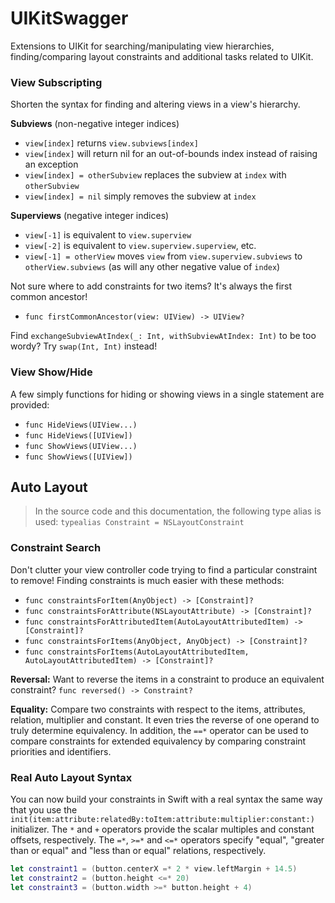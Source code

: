 UIKitSwagger
============

Extensions to UIKit for searching/manipulating view hierarchies, finding/comparing layout constraints and additional tasks related to UIKit.


### View Subscripting

Shorten the syntax for finding and altering views in a view's hierarchy.

**Subviews** (non-negative integer indices)
- `view[index]` returns `view.subviews[index]`
- `view[index]` will return nil for an out-of-bounds index instead of raising an exception
- `view[index] = otherSubview` replaces the subview at `index` with `otherSubview`
- `view[index] = nil` simply removes the subview at `index`

**Superviews** (negative integer indices)
- `view[-1]` is equivalent to `view.superview`
- `view[-2]` is equivalent to `view.superview.superview`, etc.
- `view[-1] = otherView` moves `view` from `view.superview.subviews` to `otherView.subviews` (as will any other negative value of `index`)

Not sure where to add constraints for two items?  It's always the first common ancestor!
- `func firstCommonAncestor(view: UIView) -> UIView?`

Find `exchangeSubviewAtIndex(_: Int, withSubviewAtIndex: Int)` to be too wordy?  Try `swap(Int, Int)` instead!


### View Show/Hide

A few simply functions for hiding or showing views in a single statement are provided:

- `func HideViews(UIView...)`
- `func HideViews([UIView])`
- `func ShowViews(UIView...)`
- `func ShowViews([UIView])`


## Auto Layout

> In the source code and this documentation, the following type alias is used:
`typealias Constraint = NSLayoutConstraint`

### Constraint Search

Don't clutter your view controller code trying to find a particular constraint to remove!   Finding constraints is much easier with these methods:
- `func constraintsForItem(AnyObject) -> [Constraint]?`
- `func constraintsForAttribute(NSLayoutAttribute) -> [Constraint]?`
- `func constraintsForAttributedItem(AutoLayoutAttributedItem) -> [Constraint]?`
- `func constraintsForItems(AnyObject, AnyObject) -> [Constraint]?`
- `func constraintsForItems(AutoLayoutAttributedItem, AutoLayoutAttributedItem) -> [Constraint]?`


**Reversal:**
Want to reverse the items in a constraint to produce an equivalent constraint?
`func reversed() -> Constraint?`


**Equality:**
Compare two constraints with respect to the items, attributes, relation, multiplier and constant.  It even tries the reverse of one operand to truly determine equivalency.  In addition, the `==*` operator can be used to compare constraints for extended equivalency by comparing constraint priorities and identifiers.


### Real Auto Layout Syntax

You can now build your constraints in Swift with a real syntax the same way that you use the `init(item:attribute:relatedBy:toItem:attribute:multiplier:constant:)` initializer.  The `*` and `+` operators provide the scalar multiples and constant offsets, respectively.  The `=*`, `>=*` and `<=*` operators specify "equal", "greater than or equal" and "less than or equal" relations, respectively.

```swift
let constraint1 = (button.centerX =* 2 * view.leftMargin + 14.5)
let constraint2 = (button.height <=* 20)
let constraint3 = (button.width >=* button.height + 4)
```

